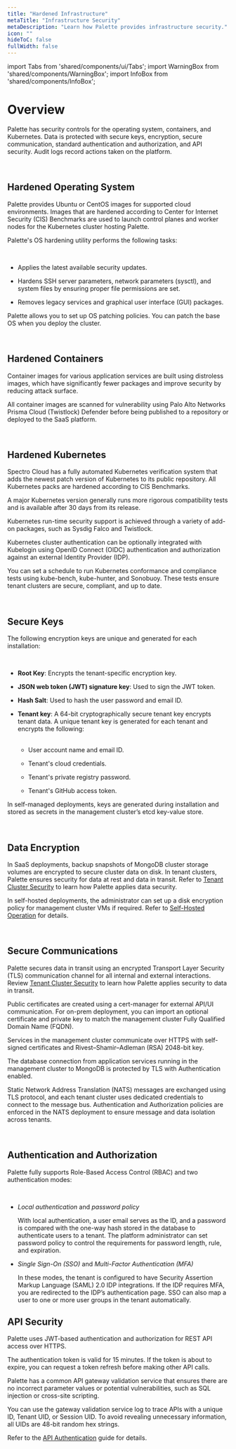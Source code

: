 ```yaml
---
title: "Hardened Infrastructure"
metaTitle: "Infrastructure Security"
metaDescription: "Learn how Palette provides infrastructure security."
icon: ""
hideToC: false
fullWidth: false
---
```


import Tabs from 'shared/components/ui/Tabs';
import WarningBox from 'shared/components/WarningBox';
import InfoBox from 'shared/components/InfoBox';

# Overview

Palette has security controls for the operating system, containers, and Kubernetes. Data is protected with secure keys, encryption, secure communication, standard authentication and authorization, and API security. Audit logs record actions taken on the platform.

<br />

## Hardened Operating System

Palette provides Ubuntu or CentOS images for supported cloud environments. Images that are hardened according to Center for Internet Security (CIS) Benchmarks are used to launch control planes and worker nodes for the Kubernetes cluster hosting Palette. 

Palette's OS hardening utility performs the following tasks:

<br />

- Applies the latest available security updates.


- Hardens SSH server parameters, network parameters (sysctl), and system files by ensuring proper file permissions are set.


- Removes legacy services and graphical user interface (GUI) packages.

Palette allows you to set up OS patching policies. You can patch the base OS when you deploy the cluster.

<br />

## Hardened Containers

Container images for various application services are built using distroless images, which have significantly fewer packages and improve security by reducing attack surface.

All container images are scanned for vulnerability using Palo Alto Networks Prisma Cloud (Twistlock) Defender before being published to a repository or deployed to the SaaS platform.

<br />

## Hardened Kubernetes

Spectro Cloud has a fully automated Kubernetes verification system that adds the newest patch version of Kubernetes to its public repository. All Kubernetes packs are hardened according to CIS Benchmarks.

A major Kubernetes version generally runs more rigorous compatibility tests and is available after 30 days from its release.

Kubernetes run-time security support is achieved through a variety of add-on packages, such as Sysdig Falco and Twistlock.

Kubernetes cluster authentication can be optionally integrated with Kubelogin using OpenID Connect (OIDC) authentication and authorization against an external Identity Provider (IDP).

You can set a schedule to run Kubernetes conformance and compliance tests using kube-bench, kube-hunter, and Sonobuoy. These tests ensure tenant clusters are secure, compliant, and up to date.

<br />

## Secure Keys 

The following encryption keys are unique and generated for each installation:

<br />

- **Root Key**: Encrypts the tenant-specific encryption key.


- **JSON web token (JWT) signature key**: Used to sign the JWT token.


- **Hash Salt**: Used to hash the user password and email ID.


- **Tenant key**: A 64-bit cryptographically secure tenant key encrypts tenant data. A unique tenant key is generated for each tenant and encrypts the following: <br /><br />

    
    - User account name and email ID.
    
    
    - Tenant's cloud credentials.

    
    - Tenant's private registry password.

    
    - Tenant's GitHub access token.


In self-managed deployments, keys are generated during installation and stored as secrets in the management cluster’s etcd key-value store.


<br />

## Data Encryption

In SaaS deployments, backup snapshots of MongoDB cluster storage volumes are encrypted to secure cluster data on disk. In tenant clusters, Palette ensures security for data at rest and data in transit. Refer to [Tenant Cluster Security](/security/saas-operation#tenantclustersecurity) to learn how Palette applies data security.

In self-hosted deployments, the administrator can set up a disk encryption policy for management cluster VMs if required. Refer to [Self-Hosted Operation](/security/self-hosted-operation) for details.

<br />

## Secure Communications

Palette secures data in transit using an encrypted Transport Layer Security (TLS) communication channel for all internal and external interactions. Review [Tenant Cluster Security](/security/saas-operation#tenantclustersecurity) to learn how Palette applies security to data in transit.

Public certificates are created using a cert-manager for external API/UI communication. For on-prem deployment, you can import an optional certificate and private key to match the management cluster Fully Qualified Domain Name (FQDN).

Services in the management cluster communicate over HTTPS with self-signed certificates and Rivest–Shamir–Adleman (RSA) 2048-bit key.

The database connection from application services running in the management cluster to MongoDB is protected by TLS with Authentication enabled. 

Static Network Address Translation (NATS) messages are exchanged using TLS protocol, and each tenant cluster uses dedicated credentials to connect to the message bus. Authentication and Authorization policies are enforced in the NATS deployment to ensure message and data isolation across tenants. 

<br />

## Authentication and Authorization

Palette fully supports Role-Based Access Control (RBAC) and two authentication modes:

<br />

- *Local authentication* and *password policy* <br />

    With local authentication, a user email serves as the ID, and a password is compared with the one-way hash stored in the database to authenticate users to a tenant. The platform administrator can set password policy to control the requirements for password length, rule, and expiration.


- *Single Sign-On (SSO)* and *Multi-Factor Authentication (MFA)* <br />

    In these modes, the tenant is configured to have Security Assertion Markup Language (SAML) 2.0 IDP integrations. If the IDP requires MFA, you are redirected to the IDP’s authentication page. SSO can also map a user to one or more user groups in the tenant automatically.


## API Security

Palette uses JWT-based authentication and authorization for REST API access over HTTPS. 

The authentication token is valid for 15 minutes. If the token is about to expire, you can request a token refresh before making other API calls. 

Palette has a common API gateway validation service that ensures there are no incorrect parameter values or potential vulnerabilities, such as SQL injection or cross-site scripting.

You can use the gateway validation service log to trace APIs with a unique ID, Tenant UID, or Session UID. To avoid revealing unnecessary information, all UIDs are 48-bit random hex strings.

Refer to the [API Authentication](https://docs.spectrocloud.com/api/v1/auth/) guide for details.

<br />

<br />

<br />

<br />
